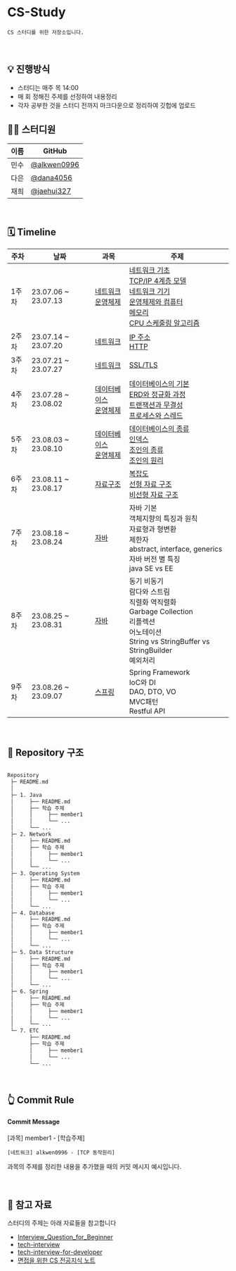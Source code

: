# CS-Study

`CS 스터디를 위한 저장소입니다.`

<br>

## 💡 진행방식

- 스터디는 매주 목 14:00
- 매 회 정해진 주제를 선정하여 내용정리
- 각자 공부한 것을 스터디 전까지 마크다운으로 정리하여 깃헙에 업로드
  <br>

## 👨‍💻 스터디원

| 이름 | GitHub                                       |
| ---- | -------------------------------------------- |
| 민수 | [@alkwen0996](https://github.com/alkwen0996) |
| 다은 | [@dana4056](https://github.com/dana4056)     |
| 재희 | [@jaehui327](https://github.com/jaehui327)   |

<br>

## 🗓 Timeline

| 주차 | 날짜 | 과목 | 주제 |
|--|--|--|--|
| 1주차 | 23.07.06 ~ 23.07.13 | [네트워크](./2.%20Network)<br>[운영체제](./3.%20Operating%20System) | [네트워크 기초](./2.%20Network/1.%20네트워크의%20기초)<br>[TCP/IP 4계층 모델](./2.%20Network/2.%20TCP_IP%204계층%20모델)<br>[네트워크 기기](./2.%20Network/3.%20네트워크%20기기)<br>[운영체제와 컴퓨터](./3.%20Operating%20System/1.%20운영체제와%20컴퓨터)<br>[메모리](./3.%20Operating%20System/2.%20메모리)<br>[CPU 스케줄링 알고리즘](./3.%20Operating%20System/4.%20CPU%20스케줄링%20알고리즘)|
| 2주차 | 23.07.14 ~ 23.07.20 | [네트워크](./2.%20Network) | [IP 주소](./2.%20Network/4.%20IP%20주소)<br>[HTTP](./2.%20Network/5.%20HTTP)|
| 3주차 | 23.07.21 ~ 23.07.27 | [네트워크](./2.%20Network) | [SSL/TLS](./2.%20Network/5.%20HTTP)  |
| 4주차 | 23.07.28 ~ 23.08.02 | [데이터베이스](./4.%20Database)<br>[운영체제](./3.%20Operating%20System) | [데이터베이스의 기본](./4.%20Database/1.%20데이터베이스의%20기본)<br>[ERD와 정규화 과정](./4.%20Database/2.%20ERD와%20정규화%20과정)<br>[트랜잭션과 무결성](./4.%20Database/3.%20트랜잭션과%20무결성)<br>[프로세스와 스레드](./3.%20Operating%20System/3.%20프로세스와%20스레드)  |
| 5주차 | 23.08.03 ~ 23.08.10 | [데이터베이스](./4.%20Database)<br>[운영체제](./4.%20Database/3.%20Operating%20System) | [데이터베이스의 종류](./4.%20Database/4.%20데이터베이스의%20종류)<br>[인덱스](./4.%20Database/5.%20인덱스)<br>[조인의 종류](./4.%20Database/6.%20조인의%20종류)<br>[조인의 원리](./4.%20Database/7.%20조인의%20원리)  |
| 6주차 | 23.08.11 ~ 23.08.17 | [자료구조](./5.%20Data%20Structure) | [복잡도](./5.%20Data%20Structure/1.%20복잡도)<br>[선형 자료 구조](./5.%20Data%20Structure/2.%20선형%20자료%20구조)<br>[비선형 자료 구조](./5.%20Data%20Structure/3.%20비선형%20자료%20구조)|
| 7주차 | 23.08.18 ~ 23.08.24 | [자바](./1.%20Java) |자바 기본<br>객체지향의 특징과 원칙<br>자료형과 형변환<br>제한자<br>abstract, interface, generics<br>자바 버전 별 특징<br>java SE vs EE |
| 8주차 | 23.08.25 ~ 23.08.31 | [자바](./1.%20Java) |동기 비동기<br>람다와 스트림<br>직렬화 역직렬화<br>Garbage Collection<br>리플렉션<br>어노테이션<br>String vs StringBuffer vs StringBuilder<br>예외처리 |
| 9주차 | 23.08.26 ~ 23.09.07 | [스프링](./6.%20Spring) |Spring Framework<br>IoC와 DI<br>DAO, DTO, VO<br>MVC패턴<br>Restful API|


<br>

## 📑 Repository 구조

```bash

Repository
 ├─ README.md
 │
 ├─ 1. Java
 │     ├── README.md
 │     ├── 학습 주제
 │     │     ├── member1
 │     │     └── ...
 │     └── ...
 ├─ 2. Network
 │     ├── README.md
 │     ├── 학습 주제
 │     │     ├── member1
 │     │     └── ...
 │     └── ...
 ├─ 3. Operating System
 │     ├── README.md
 │     ├── 학습 주제
 │     │     ├── member1
 │     │     └── ...
 │     └── ...
 ├─ 4. Database
 │     ├── README.md
 │     ├── 학습 주제
 │     │     ├── member1
 │     │     └── ...
 │     └── ...
 ├─ 5. Data Structure
 │     ├── README.md
 │     ├── 학습 주제
 │     │     ├── member1
 │     │     └── ...
 │     └── ...
 ├─ 6. Spring
 │     ├── README.md
 │     ├── 학습 주제
 │     │     ├── member1
 │     │     └── ...
 │     └── ...
 └─ 7. ETC
       ├── README.md
       ├── 학습 주제
       │     ├── member1
       │     └── ...
       └── ...
```

<br>

## 👆 Commit Rule

#### Commit Message

[과목] member1 - [학습주제]

```
[네트워크] alkwen0996 - [TCP 동작원리]
```

과목의 주제를 정리한 내용을 추가했을 때의 커밋 메시지 예시입니다.

 <br>

## 📌 참고 자료

스터디의 주제는 아래 자료들을 참고합니다

- [Interview_Question_for_Beginner](https://github.com/JaeYeopHan/Interview_Question_for_Beginner)
- [tech-interview](https://github.com/WeareSoft/tech-interview)
- [tech-interview-for-developer](https://github.com/gyoogle/tech-interview-for-developer)
- [면접을 위한 CS 전공지식 노트](https://www.yes24.com/Product/Goods/108887922)

